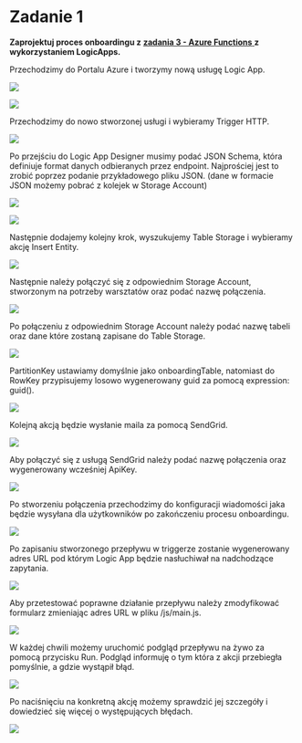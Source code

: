 # Zadanie 1

**Zaprojektuj proces onboardingu z** [**zadania 3 - Azure Functions** ](../../azure-functions/zadania/)**z wykorzystaniem LogicApps.**

Przechodzimy do Portalu Azure i tworzymy nową usługę Logic App.

![](../../.gitbook/assets/image%20%2873%29.png)

![](../../.gitbook/assets/image%20%2820%29.png)

Przechodzimy do nowo stworzonej usługi i wybieramy Trigger HTTP.

![](../../.gitbook/assets/image%20%2812%29.png)

Po przejściu do Logic App Designer musimy podać JSON Schema, która definiuje format danych odbieranych przez endpoint. Najprościej jest to zrobić poprzez podanie przykładowego pliku JSON. \(dane w formacie JSON możemy pobrać z kolejek w Storage Account\)

![](../../.gitbook/assets/image%20%28107%29.png)

![](../../.gitbook/assets/image%20%2895%29.png)

Następnie dodajemy kolejny krok, wyszukujemy Table Storage i wybieramy akcję Insert Entity.

![](../../.gitbook/assets/image%20%2853%29.png)

Następnie należy połączyć się z odpowiednim Storage Account, stworzonym na potrzeby warsztatów oraz podać nazwę połączenia.

![](../../.gitbook/assets/image%20%2838%29.png)

Po połączeniu z odpowiednim Storage Account należy podać nazwę tabeli oraz dane które zostaną zapisane do Table Storage. 

![](../../.gitbook/assets/image%20%28101%29.png)

PartitionKey ustawiamy domyślnie jako onboardingTable, natomiast do RowKey przypisujemy losowo wygenerowany guid za pomocą expression: guid\(\).

![](../../.gitbook/assets/image%20%281%29.png)

Kolejną akcją będzie wysłanie maila za pomocą SendGrid. 

![](../../.gitbook/assets/image%20%2829%29.png)

Aby połączyć się z usługą SendGrid należy podać nazwę połączenia oraz wygenerowany wcześniej ApiKey.

![](../../.gitbook/assets/image%20%2888%29.png)

Po stworzeniu połączenia przechodzimy do konfiguracji wiadomości jaka będzie wysyłana dla użytkowników po zakończeniu procesu onboardingu.

![](../../.gitbook/assets/image%20%282%29.png)

Po zapisaniu stworzonego przepływu w triggerze zostanie wygenerowany adres URL pod którym Logic App będzie nasłuchiwał na nadchodzące zapytania.

![](../../.gitbook/assets/image%20%2874%29.png)

Aby przetestować poprawne działanie przepływu należy zmodyfikować formularz zmieniając adres URL w pliku /js/main.js.

![](../../.gitbook/assets/image%20%28106%29.png)

W każdej chwili możemy uruchomić podgląd przepływu na żywo za pomocą przycisku Run. Podgląd informuję o tym która z akcji przebiegła pomyślnie, a gdzie wystąpił błąd.

![](../../.gitbook/assets/image%20%2845%29.png)

Po naciśnięciu na konkretną akcję możemy sprawdzić jej szczegóły i dowiedzieć się więcej o występujących błędach.

![](../../.gitbook/assets/image%20%2883%29.png)

